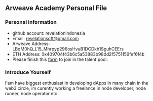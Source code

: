 ## Arweave Academy Personal File

### Personal information

- github account: revelationindonesia 
- Email: revelationsoft@gmail.com
- Arweave Address: LBqM0hQ_L15_Mhrpyp296osHvuB1DCDkh1SguhCEErs
- ETH Address: 0x409704f43b6c5a53883b98dd2f5751159fef6f4b
- Please finish this [form](https://docs.google.com/forms/d/e/1FAIpQLSfWA5fIIcBgmRppm3jNz5vmf9Mai_QMVil-2pO4r7YKn_Zhtw/viewform?usp=sf_link) to join in the talent pool.

### Introduce Yourself
 i'am have biggest enthusiast in developing dApps in many chain in the web3 circle, im curently working a freelance in node developer, node runner, node operator etc
